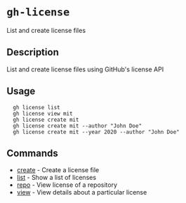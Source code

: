 # `gh-license`

List and create license files

## Description

List and create license files using GitHub's license API

## Usage

```
  gh license list
  gh license view mit
  gh license create mit
  gh license create mit --author "John Doe"
  gh license create mit --year 2020 --author "John Doe"
```

## Commands


- [create](create.md) - Create a license file
- [list](list.md) - Show a list of licenses
- [repo](repo.md) - View license of a repository
- [view](view.md) - View details about a particular license
